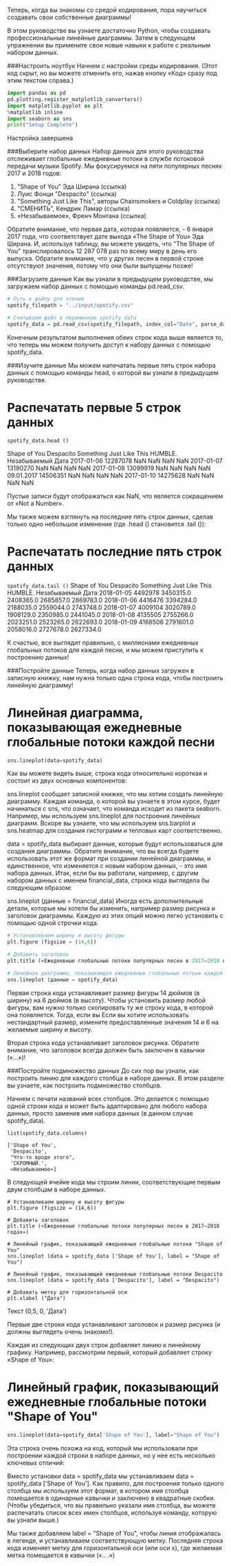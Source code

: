 Теперь, когда вы знакомы со средой кодирования, пора научиться создавать свои собственные диаграммы!

В этом руководстве вы узнаете достаточно Python, чтобы создавать профессиональные линейные диаграммы. Затем в 
следующем упражнении вы примените свои новые навыки к работе с реальным набором данных.

###Настроить ноутбук
Начнем с настройки среды кодирования. (Этот код скрыт, но вы можете отменить его, нажав кнопку «Код» сразу под этим 
текстом справа.)

```python
import pandas as pd
pd.plotting.register_matplotlib_converters()
import matplotlib.pyplot as plt
%matplotlib inline
import seaborn as sns
print("Setup Complete")
```
Настройка завершена

###Выберите набор данных
Набор данных для этого руководства отслеживает глобальные ежедневные потоки в службе потоковой передачи музыки 
Spotify. Мы фокусируемся на пяти популярных песнях 2017 и 2018 годов:

1. "Shape of You" Эда Ширана (ссылка)
2. Луис Фонци "Despacito" (ссылка)
3. "Something Just Like This", авторы Chainsmokers и Coldplay (ссылка)
4. "СМЕНИТЬ", Кендрик Ламар (ссылка)
5. «Незабываемое», Френч Монтана (ссылка)

Обратите внимание, что первая дата, которая появляется, - 6 января 2017 года, что соответствует дате выхода «The 
 Shape of You» Эда Ширана. И, используя таблицу, вы можете увидеть, что "The Shape of You" транслировалось 12 287 
078 раз по всему миру в день его выпуска. Обратите внимание, что у других песен в первой строке отсутствуют 
значения, потому что они были выпущены позже!

###Загрузите данные
Как вы узнали в предыдущем руководстве, мы загружаем набор данных с помощью команды pd.read_csv.

```python
# Путь к файлу для чтения
spotify_filepath = "../input/spotify.csv"

# Считываем файл в переменную spotify_data
spotify_data = pd.read_csv(spotify_filepath, index_col="Date", parse_dates=True)
```

Конечным результатом выполнения обеих строк кода выше является то, что теперь мы можем получить доступ к набору 
данных с помощью spotify_data.

###Изучите данные
Мы можем напечатать первые пять строк набора данных с помощью команды head, о которой вы узнали в предыдущем 
руководстве.

# Распечатать первые 5 строк данных
```spotify_data.head ()```

Shape of You Despacito Something Just Like This HUMBLE. Незабываемый
Дата
2017-01-06 12287078 NaN NaN NaN NaN
2017-01-07 13190270 NaN NaN NaN NaN
2017-01-08 13099919 NaN NaN NaN NaN
09.01.2017 14506351 NaN NaN NaN NaN
2017-01-10 14275628 NaN NaN NaN NaN


Пустые записи будут отображаться как NaN, что является сокращением от «Not a Number».

Мы также можем взглянуть на последние пять строк данных, сделав только одно небольшое изменение (где .head () 
 становится .tail ()):

# Распечатать последние пять строк данных
```spotify_data.tail ()```
Shape of You Despacito Something Just Like This HUMBLE. Незабываемый
Дата
2018-01-05 4492978 3450315.0 2408365.0 2685857.0 2869783.0
2018-01-06 4416476 3394284.0 2188035.0 2559044.0 2743748.0
2018-01-07 4009104 3020789.0 1908129.0 2350985.0 2441045.0
2018-01-08 4135505 2755266.0 2023251.0 2523265.0 2622693.0
2018-01-09 4168506 2791601.0 2058016.0 2727678.0 2627334.0

К счастью, все выглядит правильно, с миллионами ежедневных глобальных потоков для каждой песни, и мы можем 
 приступить к построению данных!

###Постройте данные
Теперь, когда набор данных загружен в записную книжку, нам нужна только одна строка кода, чтобы построить линейную 
 диаграмму!

# Линейная диаграмма, показывающая ежедневные глобальные потоки каждой песни
```python
sns.lineplot(data=spotify_data)
```

Как вы можете видеть выше, строка кода относительно короткая и состоит из двух основных компонентов:

sns.lineplot сообщает записной книжке, что мы хотим создать линейную диаграмму.
Каждая команда, о которой вы узнаете в этом курсе, будет начинаться с sns, что означает, что команда исходит из 
пакета seaborn. Например, мы используем sns.lineplot для построения линейных диаграмм. Вскоре вы узнаете, что мы 
используем sns.barplot и sns.heatmap для создания гистограмм и тепловых карт соответственно.

data = spotify_data выбирает данные, которые будут использоваться для создания диаграммы.
Обратите внимание, что вы всегда будете использовать этот же формат при создании линейной диаграммы, и единственное,
что изменяется с новым набором данных, - это имя набора данных. Итак, если бы вы работали, например, с другим 
набором данных с именем financial_data, строка кода выглядела бы следующим образом:

sns.lineplot (данные = financial_data)
Иногда есть дополнительные детали, которые мы хотели бы изменить, например размер рисунка и заголовок диаграммы. 
Каждую из этих опций можно легко установить с помощью одной строчки кода.

```python
# Устанавливаем ширину и высоту фигуры
plt.figure (figsize = (14,6))

# Добавить заголовок
plt.title («Ежедневные глобальные потоки популярных песен в 2017–2018 годах»)

# Линейная диаграмма, показывающая ежедневные глобальные потоки каждой песни
sns.lineplot (данные = spotify_data)
```

Первая строка кода устанавливает размер фигуры 14 дюймов (в ширину) на 6 дюймов (в высоту). Чтобы установить размер 
любой фигуры, вам нужно только скопировать ту же строку кода, в которой она появляется. Тогда, если вы Если вы 
хотите использовать нестандартный размер, измените предоставленные значения 14 и 6 на желаемые ширину и высоту.

Вторая строка кода устанавливает заголовок рисунка. Обратите внимание, что заголовок всегда должен быть заключен в 
 кавычки («...»)!

###Постройте подмножество данных
До сих пор вы узнали, как построить линию для каждого столбца в наборе данных. В этом разделе вы узнаете, как 
построить подмножество столбцов.

Начнем с печати названий всех столбцов. Это делается с помощью одной строки кода и может быть адаптировано для 
 любого набора данных, просто заменив имя набора данных (в данном случае spotify_data).

```list(spotify_data.columns)```
```
['Shape of You',
 'Despacito',
 "Что-то вроде этого",
 'СКРОМНЫЙ.',
 «Незабываемое»]
 ```

В следующей ячейке кода мы строим линии, соответствующие первым двум столбцам в наборе данных.

```
# Устанавливаем ширину и высоту фигуры
plt.figure (figsize = (14,6))

# Добавить заголовок
plt.title («Ежедневные глобальные потоки популярных песен в 2017–2018 годах»)

# Линейный график, показывающий ежедневные глобальные потоки "Shape of You"
sns.lineplot (data = spotify_data ['Shape of You'], label = "Shape of You")

# Линейный график, показывающий ежедневные глобальные потоки Despacito
sns.lineplot (data = spotify_data ['Despacito'], label = "Despacito")

# Добавить метку для горизонтальной оси
plt.xlabel ("Дата")
```

Текст (0,5, 0, 'Дата')

Первые две строки кода устанавливают заголовок и размер рисунка (и должны выглядеть очень знакомо!).

Каждая из следующих двух строк добавляет линию к линейному графику. Например, рассмотрим первый, который добавляет строку «Shape of You»:

# Линейный график, показывающий ежедневные глобальные потоки "Shape of You"
```python
sns.lineplot(data=spotify_data['Shape of You'], label="Shape of You")
```
Эта строка очень похожа на код, который мы использовали при построении каждой строки в наборе данных, но у нее есть 
несколько ключевых отличий:

Вместо установки data = spotify_data мы устанавливаем data = spotify_data ['Shape of You']. Как правило, для 
 построения только одного столбца мы используем этот формат, в котором имя столбца помещается в одинарные кавычки и 
заключено в квадратные скобки. (Чтобы убедиться, что вы правильно указали имя столбца, вы можете распечатать список 
всех имен столбцов, используя команду, которую вы узнали выше.)

Мы также добавляем label = "Shape of You", чтобы линия отображалась в легенде, и устанавливаем соответствующую метку.
Последняя строка кода изменяет метку для горизонтальной оси (или оси x), где желаемая метка помещается в кавычки («..
.»)